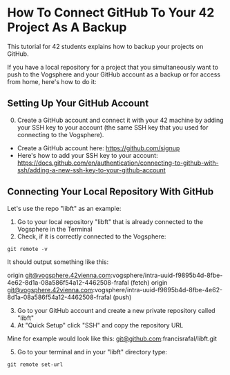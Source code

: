 # How To Connect GitHub To Your 42 Project As A Backup

This tutorial for 42 students explains how to backup your projects on GitHub. 

If you have a local repository for a project that you simultaneously want to push to the Vogsphere and your GitHub account as a backup or for access from home, here's how to do it:

## Setting Up Your GitHub Account
0. Create a GitHub account and connect it with your 42 machine by adding your SSH key to your account (the same SSH key that you used for connecting to the Vogsphere). 
- Create a GitHub account here: https://github.com/signup
- Here's how to add your SSH key to your account: https://docs.github.com/en/authentication/connecting-to-github-with-ssh/adding-a-new-ssh-key-to-your-github-account

## Connecting Your Local Repository With GitHub

Let's use the repo "libft" as an example:

1. Go to your local repository "libft" that is already connected to the Vogsphere in the Terminal
2. Check, if it is correctly connected to the Vogsphere:

```
git remote -v
```

It should output something like this:

origin	git@vogsphere.42vienna.com:vogsphere/intra-uuid-f9895b4d-8fbe-4e62-8d1a-08a586f54a12-4462508-frafal (fetch)
origin	git@vogsphere.42vienna.com:vogsphere/intra-uuid-f9895b4d-8fbe-4e62-8d1a-08a586f54a12-4462508-frafal (push)

3. Go to your GitHub account and create a new private repository called "libft"
4. At "Quick Setup" click "SSH" and copy the repository URL

Mine for example would look like this: git@github.com:francisrafal/libft.git

5. Go to your terminal and in your "libft" directory type:
```
git remote set-url
